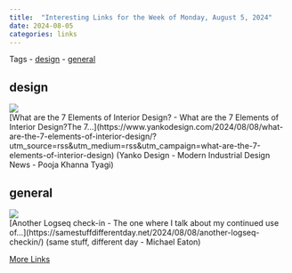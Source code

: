 ```yaml
---
title:  "Interesting Links for the Week of Monday, August 5, 2024"
date: 2024-08-05
categories: links
---
```


Tags  - [design](#design) - [general](#general)


## design
<div class="link-content"><img src='https://www.yankodesign.com/images/design_news/2024/08/what-are-the-7-elements-of-interior-design/00-elements-interior-1.jpg' class="link-image"/>
<div class="link-text" markdown="1">
  [What are the 7 Elements of Interior Design? - What are the 7 Elements of Interior Design?The 7...](https://www.yankodesign.com/2024/08/08/what-are-the-7-elements-of-interior-design/?utm_source=rss&utm_medium=rss&utm_campaign=what-are-the-7-elements-of-interior-design) (Yanko Design - Modern Industrial Design News - Pooja Khanna Tyagi)
</div>
</div>

## general
<div class="link-content"><img src='https://samestuffdifferentday.net/assets/2024/knowledge.jpg' class="link-image"/>
<div class="link-text" markdown="1">
  [Another Logseq check-in - The one where I talk about my continued use of...](https://samestuffdifferentday.net/2024/08/08/another-logseq-checkin/) (same stuff, different day - Michael Eaton)
</div>
</div>

[More Links](/links)
